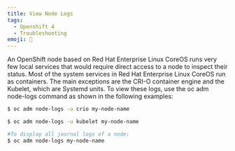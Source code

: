 ```yaml
---
title: View Node Logs
tags:
  - Openshift 4
  - Troubleshooting
emoji: 🧰
---
```


An OpenShift node based on Red Hat Enterprise Linux CoreOS runs very few local services that would require direct access to a node to inspect their status. Most of the system services in Red Hat Enterprise Linux CoreOS run as containers. The main exceptions are the CRI-O container engine and the Kubelet, which are Systemd units. To view these logs, use the oc adm node-logs command as shown in the following examples:

```bash
$ oc adm node-logs -u crio my-node-name

$ oc adm node-logs -u kubelet my-node-name

#To display all journal logs of a node:
$ oc adm node-logs my-node-name
```
